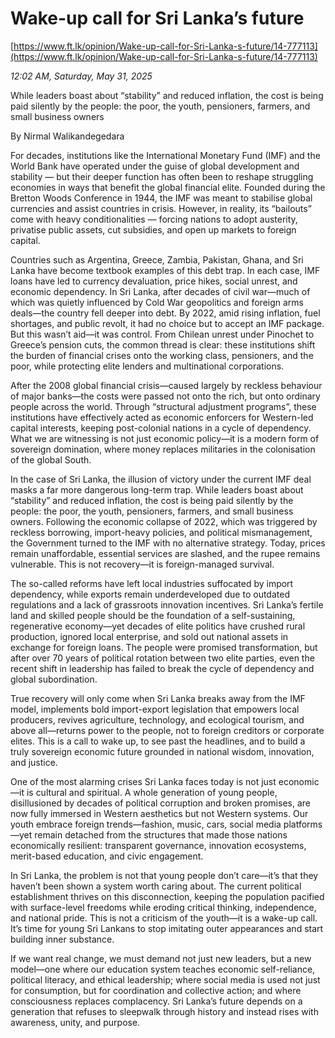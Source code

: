 # Wake-up call for Sri Lanka’s future

[https://www.ft.lk/opinion/Wake-up-call-for-Sri-Lanka-s-future/14-777113](https://www.ft.lk/opinion/Wake-up-call-for-Sri-Lanka-s-future/14-777113)

*12:02 AM, Saturday, May 31, 2025*

While leaders boast about “stability” and reduced inflation, the cost is being paid silently by the people: the poor, the youth, pensioners, farmers, and small business owners

By Nirmal Walikandegedara

For decades, institutions like the International Monetary Fund (IMF) and the World Bank have operated under the guise of global development and stability — but their deeper function has often been to reshape struggling economies in ways that benefit the global financial elite. Founded during the Bretton Woods Conference in 1944, the IMF was meant to stabilise global currencies and assist countries in crisis. However, in reality, its “bailouts” come with heavy conditionalities — forcing nations to adopt austerity, privatise public assets, cut subsidies, and open up markets to foreign capital.

Countries such as Argentina, Greece, Zambia, Pakistan, Ghana, and Sri Lanka have become textbook examples of this debt trap. In each case, IMF loans have led to currency devaluation, price hikes, social unrest, and economic dependency. In Sri Lanka, after decades of civil war—much of which was quietly influenced by Cold War geopolitics and foreign arms deals—the country fell deeper into debt. By 2022, amid rising inflation, fuel shortages, and public revolt, it had no choice but to accept an IMF package. But this wasn’t aid—it was control. From Chilean unrest under Pinochet to Greece’s pension cuts, the common thread is clear: these institutions shift the burden of financial crises onto the working class, pensioners, and the poor, while protecting elite lenders and multinational corporations.

After the 2008 global financial crisis—caused largely by reckless behaviour of major banks—the costs were passed not onto the rich, but onto ordinary people across the world. Through “structural adjustment programs”, these institutions have effectively acted as economic enforcers for Western-led capital interests, keeping post-colonial nations in a cycle of dependency. What we are witnessing is not just economic policy—it is a modern form of sovereign domination, where money replaces militaries in the colonisation of the global South.

In the case of Sri Lanka, the illusion of victory under the current IMF deal masks a far more dangerous long-term trap. While leaders boast about “stability” and reduced inflation, the cost is being paid silently by the people: the poor, the youth, pensioners, farmers, and small business owners. Following the economic collapse of 2022, which was triggered by reckless borrowing, import-heavy policies, and political mismanagement, the Government turned to the IMF with no alternative strategy. Today, prices remain unaffordable, essential services are slashed, and the rupee remains vulnerable. This is not recovery—it is foreign-managed survival.

The so-called reforms have left local industries suffocated by import dependency, while exports remain underdeveloped due to outdated regulations and a lack of grassroots innovation incentives. Sri Lanka’s fertile land and skilled people should be the foundation of a self-sustaining, regenerative economy—yet decades of elite politics have crushed rural production, ignored local enterprise, and sold out national assets in exchange for foreign loans. The people were promised transformation, but after over 70 years of political rotation between two elite parties, even the recent shift in leadership has failed to break the cycle of dependency and global subordination.

True recovery will only come when Sri Lanka breaks away from the IMF model, implements bold import-export legislation that empowers local producers, revives agriculture, technology, and ecological tourism, and above all—returns power to the people, not to foreign creditors or corporate elites. This is a call to wake up, to see past the headlines, and to build a truly sovereign economic future grounded in national wisdom, innovation, and justice.

One of the most alarming crises Sri Lanka faces today is not just economic—it is cultural and spiritual. A whole generation of young people, disillusioned by decades of political corruption and broken promises, are now fully immersed in Western aesthetics but not Western systems. Our youth embrace foreign trends—fashion, music, cars, social media platforms—yet remain detached from the structures that made those nations economically resilient: transparent governance, innovation ecosystems, merit-based education, and civic engagement.

In Sri Lanka, the problem is not that young people don’t care—it’s that they haven’t been shown a system worth caring about. The current political establishment thrives on this disconnection, keeping the population pacified with surface-level freedoms while eroding critical thinking, independence, and national pride. This is not a criticism of the youth—it is a wake-up call. It’s time for young Sri Lankans to stop imitating outer appearances and start building inner substance.

If we want real change, we must demand not just new leaders, but a new model—one where our education system teaches economic self-reliance, political literacy, and ethical leadership; where social media is used not just for consumption, but for coordination and collective action; and where consciousness replaces complacency. Sri Lanka’s future depends on a generation that refuses to sleepwalk through history and instead rises with awareness, unity, and purpose.

